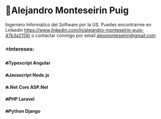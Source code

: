 # :star2:Alejandro Monteseirin Puig

Ingeniero Informatico del Software por la US. Puedes encontrarme en Linkedin https://www.linkedin.com/in/alejandro-monteseirin-puig-47b3a2159/ o contactar conmigo por email alexmonteseirin@gmail.com

### :star:Intereses:
#### :fire:**Typescript Angular**
#### :fire:**Javascript Node.js**
#### :fire:**.Net Core ASP.Net**
#### :fire:**PHP Laravel**
#### :fire:**Python Django**
